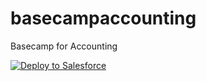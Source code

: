 # basecampaccounting
Basecamp for Accounting

<a href="https://githubsfdeploy.herokuapp.com?owner=financialforcedev&repo=basecampaccounting">
  <img alt="Deploy to Salesforce"
       src="https://raw.githubusercontent.com/afawcett/githubsfdeploy/master/src/main/webapp/resources/img/deploy.png">
</a>

